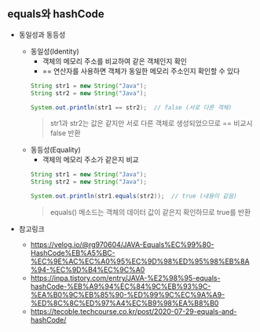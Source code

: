 ## equals와 hashCode

* 동일성과 동등성
    - 동일성(Identity) 
        + 객체의 메모리 주소를 비교하여 같은 객체인지 확인
        + == 연산자를 사용하면 객체가 동일한 메모리 주소인지 확인할 수 있다
        ```java
        String str1 = new String("Java");
        String str2 = new String("Java");

        System.out.println(str1 == str2);  // false (서로 다른 객체)
        ```
        > str1과 str2는 값은 같지만 서로 다른 객체로 생성되었으므로 == 비교시 false 반환
    - 동등성(Equality)
        + 객체의 메모리 주소가 같은지 비교
        ```java
        String str1 = new String("Java");
        String str2 = new String("Java");

        System.out.println(str1.equals(str2));  // true (내용이 같음)
        ```
        > equals() 메소드는 객체의 데이터 값이 같은지 확인하므로 true를 반환

* 참고링크
    - https://velog.io/@rg970604/JAVA-Equals%EC%99%80-HashCode%EB%A5%BC-%EC%9E%AC%EC%A0%95%EC%9D%98%ED%95%98%EB%8A%94-%EC%9D%B4%EC%9C%A0
    - https://inpa.tistory.com/entry/JAVA-%E2%98%95-equals-hashCode-%EB%A9%94%EC%84%9C%EB%93%9C-%EA%B0%9C%EB%85%90-%ED%99%9C%EC%9A%A9-%ED%8C%8C%ED%97%A4%EC%B9%98%EA%B8%B0
    - https://tecoble.techcourse.co.kr/post/2020-07-29-equals-and-hashCode/